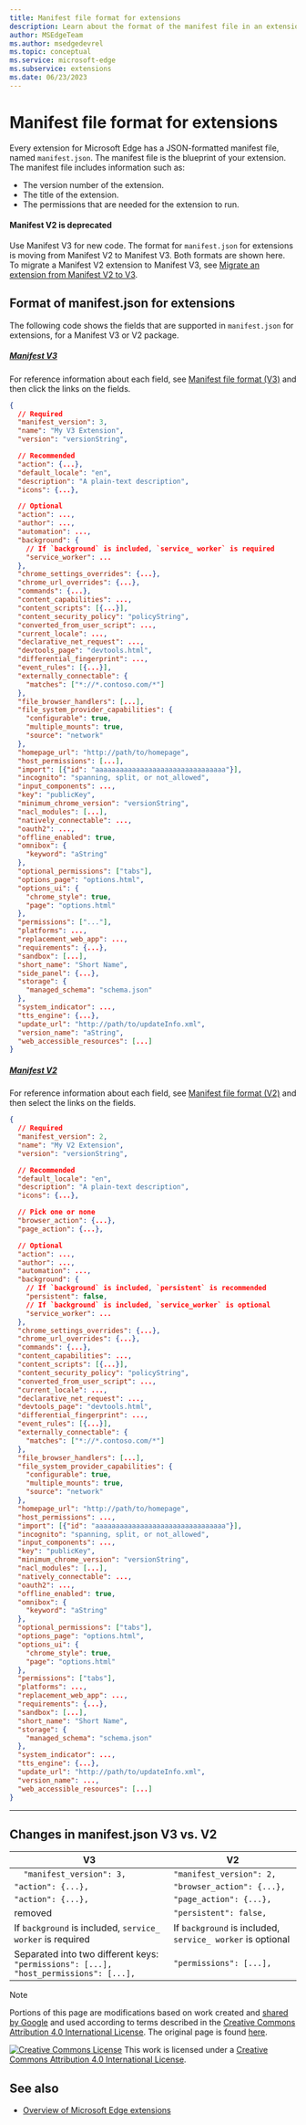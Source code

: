 ```yaml
---
title: Manifest file format for extensions
description: Learn about the format of the manifest file in an extension package.
author: MSEdgeTeam
ms.author: msedgedevrel
ms.topic: conceptual
ms.service: microsoft-edge
ms.subservice: extensions
ms.date: 06/23/2023
---
```

# Manifest file format for extensions

Every extension for Microsoft Edge has a JSON-formatted manifest file, named `manifest.json`.  The manifest file is the blueprint of your extension.  The manifest file includes information such as:

*  The version number of the extension.
*  The title of the extension.
*  The permissions that are needed for the extension to run.


#### Manifest V2 is deprecated

Use Manifest V3 for new code.  The format for `manifest.json` for extensions is moving from Manifest V2 to Manifest V3.  Both formats are shown here.  To migrate a Manifest V2 extension to Manifest V3, see [Migrate an extension from Manifest V2 to V3](../developer-guide/migrate-your-extension-from-manifest-v2-to-v3.md).


<!-- ====================================================================== -->
## Format of manifest.json for extensions

The following code shows the fields that are supported in `manifest.json` for extensions, for a Manifest V3 or V2 package.

##### [Manifest V3](#tab/v3)

For reference information about each field, see [Manifest file format (V3)](https://developer.chrome.com/docs/extensions/mv3/manifest) and then click the links on the fields.

```json
{
  // Required
  "manifest_version": 3,
  "name": "My V3 Extension",
  "version": "versionString",

  // Recommended
  "action": {...},
  "default_locale": "en",
  "description": "A plain-text description",
  "icons": {...},

  // Optional
  "action": ...,
  "author": ...,
  "automation": ...,
  "background": {
    // If `background` is included, `service_ worker` is required
    "service_worker": ...
  },
  "chrome_settings_overrides": {...},
  "chrome_url_overrides": {...},
  "commands": {...},
  "content_capabilities": ...,
  "content_scripts": [{...}],
  "content_security_policy": "policyString",
  "converted_from_user_script": ...,
  "current_locale": ...,
  "declarative_net_request": ...,
  "devtools_page": "devtools.html",
  "differential_fingerprint": ...,
  "event_rules": [{...}],
  "externally_connectable": {
    "matches": ["*://*.contoso.com/*"]
  },
  "file_browser_handlers": [...],
  "file_system_provider_capabilities": {
    "configurable": true,
    "multiple_mounts": true,
    "source": "network"
  },
  "homepage_url": "http://path/to/homepage",
  "host_permissions": [...],
  "import": [{"id": "aaaaaaaaaaaaaaaaaaaaaaaaaaaaaaaa"}],
  "incognito": "spanning, split, or not_allowed",
  "input_components": ...,
  "key": "publicKey",
  "minimum_chrome_version": "versionString",
  "nacl_modules": [...],
  "natively_connectable": ...,
  "oauth2": ...,
  "offline_enabled": true,
  "omnibox": {
    "keyword": "aString"
  },
  "optional_permissions": ["tabs"],
  "options_page": "options.html",
  "options_ui": {
    "chrome_style": true,
    "page": "options.html"
  },
  "permissions": ["..."],
  "platforms": ...,
  "replacement_web_app": ...,
  "requirements": {...},
  "sandbox": [...],
  "short_name": "Short Name",
  "side_panel": {...},
  "storage": {
    "managed_schema": "schema.json"
  },
  "system_indicator": ...,
  "tts_engine": {...},
  "update_url": "http://path/to/updateInfo.xml",
  "version_name": "aString",
  "web_accessible_resources": [...]
}
```

##### [Manifest V2](#tab/v2)

For reference information about each field, see [Manifest file format (V2)](https://developer.chrome.com/docs/extensions/mv2/manifest) and then select the links on the fields.

```json
{
  // Required
  "manifest_version": 2,
  "name": "My V2 Extension",
  "version": "versionString",

  // Recommended
  "default_locale": "en",
  "description": "A plain-text description",
  "icons": {...},

  // Pick one or none
  "browser_action": {...},
  "page_action": {...},

  // Optional
  "action": ...,
  "author": ...,
  "automation": ...,
  "background": {
    // If `background` is included, `persistent` is recommended
    "persistent": false,
    // If `background` is included, `service_worker` is optional
    "service_worker": ...
  },
  "chrome_settings_overrides": {...},
  "chrome_url_overrides": {...},
  "commands": {...},
  "content_capabilities": ...,
  "content_scripts": [{...}],
  "content_security_policy": "policyString",
  "converted_from_user_script": ...,
  "current_locale": ...,
  "declarative_net_request": ...,
  "devtools_page": "devtools.html",
  "differential_fingerprint": ...,
  "event_rules": [{...}],
  "externally_connectable": {
    "matches": ["*://*.contoso.com/*"]
  },
  "file_browser_handlers": [...],
  "file_system_provider_capabilities": {
    "configurable": true,
    "multiple_mounts": true,
    "source": "network"
  },
  "homepage_url": "http://path/to/homepage",
  "host_permissions": ...,
  "import": [{"id": "aaaaaaaaaaaaaaaaaaaaaaaaaaaaaaaa"}],
  "incognito": "spanning, split, or not_allowed",
  "input_components": ...,
  "key": "publicKey",
  "minimum_chrome_version": "versionString",
  "nacl_modules": [...],
  "natively_connectable": ...,
  "oauth2": ...,
  "offline_enabled": true,
  "omnibox": {
    "keyword": "aString"
  },
  "optional_permissions": ["tabs"],
  "options_page": "options.html",
  "options_ui": {
    "chrome_style": true,
    "page": "options.html"
  },
  "permissions": ["tabs"],
  "platforms": ...,
  "replacement_web_app": ...,
  "requirements": {...},
  "sandbox": [...],
  "short_name": "Short Name",
  "storage": {
    "managed_schema": "schema.json"
  },
  "system_indicator": ...,
  "tts_engine": {...},
  "update_url": "http://path/to/updateInfo.xml",
  "version_name": ...,
  "web_accessible_resources": [...]
}
```

---


<!-- ====================================================================== -->
## Changes in manifest.json V3 vs. V2

| V3 | V2 |
|---|---|
| `  "manifest_version": 3,` | `"manifest_version": 2,` |
| `"action": {...},` | `"browser_action": {...},` |
| `"action": {...},` | `"page_action": {...},` |
| removed | `"persistent": false,` |
| If `background` is included, `service_ worker` is required | If `background` is included, `service_ worker` is optional |
| Separated into two different keys: `"permissions": [...], "host_permissions": [...],` | `"permissions": [...],` |


<!-- ====================================================================== -->
> [!NOTE]
> Portions of this page are modifications based on work created and [shared by Google](https://developers.google.com/terms/site-policies) and used according to terms described in the [Creative Commons Attribution 4.0 International License](https://creativecommons.org/licenses/by/4.0).
> The original page is found [here](https://developer.chrome.com/docs/extensions/mv3/manifest/).

[![Creative Commons License](../../media/cc-logo/88x31.png)](https://creativecommons.org/licenses/by/4.0)
This work is licensed under a [Creative Commons Attribution 4.0 International License](https://creativecommons.org/licenses/by/4.0).


<!-- ====================================================================== -->
## See also

* [Overview of Microsoft Edge extensions](../index.md)

